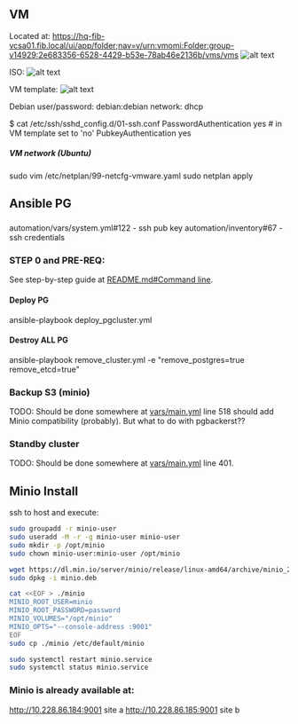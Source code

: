 ## VM
Located at:
https://hq-fib-vcsa01.fib.local/ui/app/folder;nav=v/urn:vmomi:Folder:group-v14929:2e683356-6528-4429-b53e-78ab46e2136b/vms/vms
 ![alt text](image.png)

ISO:
 ![alt text](image-2.png)

VM template:
 ![alt text](image-1.png)

Debian user/password:
debian:debian
network: dhcp

$ cat /etc/ssh/sshd_config.d/01-ssh.conf
PasswordAuthentication yes   #  in VM template set to 'no'
PubkeyAuthentication yes



##### VM network (Ubuntu)
sudo vim /etc/netplan/99-netcfg-vmware.yaml
sudo netplan apply


## Ansible PG
###
automation/vars/system.yml#122 - ssh pub key
automation/inventory#67 - ssh credentials


### STEP 0 and PRE-REQ:
See step-by-step guide at [README.md#Command line](./README.md#command-line).

#### Deploy PG
ansible-playbook deploy_pgcluster.yml

#### Destroy ALL PG
ansible-playbook remove_cluster.yml -e "remove_postgres=true remove_etcd=true"

### Backup S3 (minio)
TODO:
Should be done somewhere at [vars/main.yml](./automation/vars/main.yml#518) line 518 should add Minio compatibility (probably).
But what to do with pgbackerst??


### Standby cluster
TODO:
Should be done somewhere at [vars/main.yml](./automation/vars/main.yml#401) line 401.



## Minio Install
ssh to host and execute:
```sh
sudo groupadd -r minio-user
sudo useradd -M -r -g minio-user minio-user
sudo mkdir -p /opt/minio
sudo chown minio-user:minio-user /opt/minio

wget https://dl.min.io/server/minio/release/linux-amd64/archive/minio_20240913202602.0.0_amd64.deb -O minio.deb
sudo dpkg -i minio.deb

cat <<EOF > ./minio
MINIO_ROOT_USER=minio
MINIO_ROOT_PASSWORD=password
MINIO_VOLUMES="/opt/minio"
MINIO_OPTS="--console-address :9001"
EOF
sudo cp ./minio /etc/default/minio

sudo systemctl restart minio.service
sudo systemctl status minio.service
```

### Minio is already available at:
http://10.228.86.184:9001 site a
http://10.228.86.185:9001 site b
